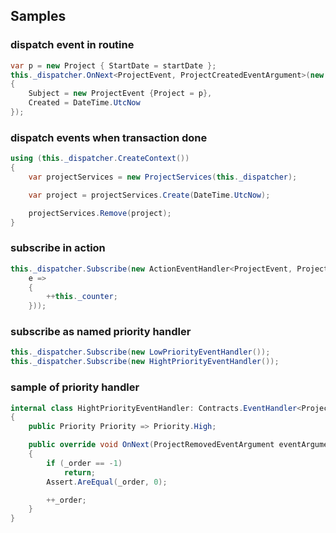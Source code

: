 ## Samples

### dispatch event in routine

```c#
var p = new Project { StartDate = startDate };
this._dispatcher.OnNext<ProjectEvent, ProjectCreatedEventArgument>(new ProjectCreatedEventArgument
{
    Subject = new ProjectEvent {Project = p},
    Created = DateTime.UtcNow
});
```

### dispatch events when transaction done
```c#
using (this._dispatcher.CreateContext())
{
    var projectServices = new ProjectServices(this._dispatcher);

    var project = projectServices.Create(DateTime.UtcNow);

    projectServices.Remove(project);
}
```

### subscribe in action
```c#
this._dispatcher.Subscribe(new ActionEventHandler<ProjectEvent, ProjectCreatedEventArgument>(
    e =>
    {
        ++this._counter;
    }));
```

### subscribe as named priority handler
```c#
this._dispatcher.Subscribe(new LowPriorityEventHandler());
this._dispatcher.Subscribe(new HightPriorityEventHandler());
```

### sample of priority handler

```c#
internal class HightPriorityEventHandler: Contracts.EventHandler<ProjectRemovedEventArgument>, IPriorityEventHandler
{
    public Priority Priority => Priority.High;

    public override void OnNext(ProjectRemovedEventArgument eventArgument)
    {
        if (_order == -1)
            return;
        Assert.AreEqual(_order, 0);

        ++_order;
    }
}
```
